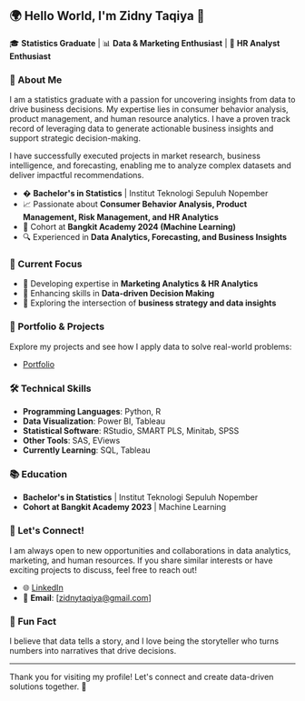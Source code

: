 ## 🌍 Hello World, I'm Zidny Taqiya 👋

🎓 **Statistics Graduate** | 📊 **Data & Marketing Enthusiast** | 💼 **HR Analyst Enthusiast**

### 🚀 About Me

I am a statistics graduate with a passion for uncovering insights from data to drive business decisions. My expertise lies in consumer behavior analysis, product management, and human resource analytics. I have a proven track record of leveraging data to generate actionable business insights and support strategic decision-making.

I have successfully executed projects in market research, business intelligence, and forecasting, enabling me to analyze complex datasets and deliver impactful recommendations.

- � **Bachelor's in Statistics** | Institut Teknologi Sepuluh Nopember
- 📈 Passionate about **Consumer Behavior Analysis, Product Management, Risk Management, and HR Analytics**
- 🤖 Cohort at **Bangkit Academy 2024 (Machine Learning)**
- 🔍 Experienced in **Data Analytics, Forecasting, and Business Insights**

### 🌱 Current Focus

- 🔹 Developing expertise in **Marketing Analytics & HR Analytics**
- 🔹 Enhancing skills in **Data-driven Decision Making**
- 🔹 Exploring the intersection of **business strategy and data insights**

### 📂 Portfolio & Projects

Explore my projects and see how I apply data to solve real-world problems:
- [Portfolio](#https://github.com/zidnytaqiyaaa?tab=repositories)

### 🛠️ Technical Skills

- **Programming Languages**: Python, R
- **Data Visualization**: Power BI, Tableau
- **Statistical Software**: RStudio, SMART PLS, Minitab, SPSS
- **Other Tools**: SAS, EViews
- **Currently Learning**: SQL, Tableau

### 📚 Education

- **Bachelor's in Statistics** | Institut Teknologi Sepuluh Nopember
- **Cohort at Bangkit Academy 2023** | Machine Learning

### 📧 Let's Connect!

I am always open to new opportunities and collaborations in data analytics, marketing, and human resources. If you share similar interests or have exciting projects to discuss, feel free to reach out!

- 🌐 [LinkedIn](#https://www.linkedin.com/in/zidnytaqiya)
- 📧 **Email**: [zidnytaqiya@gmail.com]

### 🌟 Fun Fact

I believe that data tells a story, and I love being the storyteller who turns numbers into narratives that drive decisions.

---

Thank you for visiting my profile! Let's connect and create data-driven solutions together. 🚀
